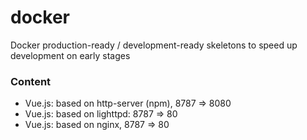 # docker
Docker production-ready / development-ready skeletons to speed up development on early stages

### Content
* Vue.js: based on http-server (npm), 8787 => 8080
* Vue.js: based on lighttpd: 8787 => 80
* Vue.js: based on nginx, 8787 => 80

